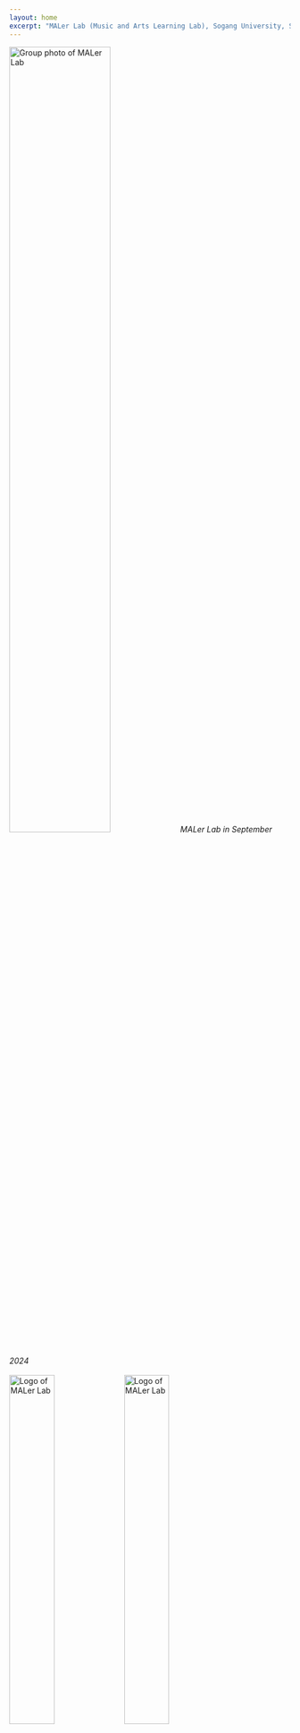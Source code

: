 ```yaml
---
layout: home
excerpt: "MALer Lab (Music and Arts Learning Lab), Sogang University, Seoul, Korea"
---
```

<div class="image-caption">
    <img src="{{ site.url }}/assets/images/maler_240925.jpg" alt="Group photo of MALer Lab" width="60%"/>
    <em>MALer Lab in September 2024</em>
</div>

<br/>

<div class="title-logo">
    <img class="image-light" src="{{ site.url }}/assets/images/maler-assets/MALER_LOGO_TEXT_BLACK.png" alt="Logo of MALer Lab" width="40%" height="auto"/>
    <img class="image-dark" src="{{ site.url }}/assets/images/maler-assets/MALER_LOGO_TEXT_WHITE.png" alt="Logo of MALer Lab" width="40%"/>
</div>


**Music and Arts Learning (MALer) Lab** (@ Dept. Art & Technology, Sogang University) aims to understand music through computational approaches, with a focus on deep learning. Our research spans broad areas of music information retrieval, including music generation, computational musicology, and music modality translation. Our research encompasses diverse musical genres, with special emphasis on Korean traditional music and Western classical music. The ultimate goal of our work is to deepen our understanding of music and contribute to the preservation and flourishing of diverse musical cultural heritages.

---
<br/>

We are currently seeking highly motivated Master's/Ph.D. students who are interested in Deep Learning based Music Information Retrieval (MIR) especially for topics below:
- MIR for Music Education
- MIR for Korean Traditional Music (analysis and transcription)
- MIR for Western Classical Music (transcription, OMR, alignment, etc)
- Computational Musicology
- Symbolic Music Generation

<br/>

For admission, you can refer following websites. But please contact [here](mailto:dasaemj@sogang.ac.kr) before you apply.
- [Graduate Program at the Department of Art & Technology](https://creative.sogang.ac.kr/academics/academics_graduate-program-cloned-30309/)
- [Graduate School of AI](https://ai.sogang.ac.kr/ai/index_new.html)

<!--Our research group is currently at full capacity and not accepting new applicants for graduate program. Please check back for future openings. -->

If you're interested in the research conducted in our lab, we highly recommend taking AATG015 - Deep Learning for Music & Audio as it provides a solid foundation for the work we do and will give you a head start on potential research projects in the future.

<!--For any questions or further information, please contact [here](mailto:dasaemj@sogang.ac.kr)-->

